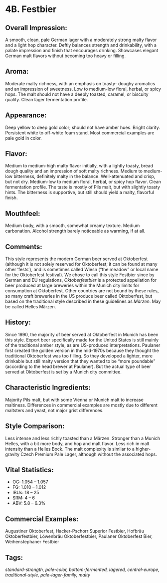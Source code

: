 # 4B. Festbier

## Overall Impression: 

A smooth, clean, pale German lager with a moderately strong malty flavor and a light hop character. Deftly balances strength and drinkability, with a palate impression and finish that encourages drinking. Showcases elegant German malt flavors without becoming too heavy or filling.

## Aroma: 

Moderate malty richness, with an emphasis on toasty- doughy aromatics and an impression of sweetness. Low to medium-low floral, herbal, or spicy hops. The malt should not have a deeply toasted, caramel, or biscuity quality. Clean lager fermentation profile.

## Appearance: 

Deep yellow to deep gold color; should not have amber hues. Bright clarity. Persistent white to off-white foam stand. Most commercial examples are pale gold in color.

## Flavor: 

Medium to medium-high malty flavor initially, with a lightly toasty, bread dough quality and an impression of soft malty richness. Medium to medium-low bitterness, definitely malty in the balance. Well-attenuated and crisp, but not dry. Medium-low to medium floral, herbal, or spicy hop flavor. Clean fermentation profile. The taste is mostly of Pils malt, but with slightly toasty hints. The bitterness is supportive, but still should yield a malty, flavorful finish.

## Mouthfeel: 

Medium body, with a smooth, somewhat creamy texture. Medium carbonation. Alcohol strength barely noticeable as warming, if at all.

## Comments: 

This style represents the modern German beer served at Oktoberfest (although it is not solely reserved for Oktoberfest; it can be found at many other ‘fests’), and is sometimes called Wiesn (“the meadow” or local name for the Oktoberfest festival). We chose to call this style Festbier since by German and EU regulations, _Oktoberfestbier_ is a protected appellation for beer produced at large breweries within the Munich city limits for consumption at Oktoberfest. Other countries are not bound by these rules, so many craft breweries in the US produce beer called Oktoberfest, but based on the traditional style described in these guidelines as _Märzen_. May be called Helles Märzen.

## History: 

Since 1990, the majority of beer served at Oktoberfest in Munich has been this style. Export beer specifically made for the United States is still mainly of the traditional amber style, as are US-produced interpretations. Paulaner first created the golden version in the mid-1970s because they thought the traditional Oktoberfest was too filling. So they developed a lighter, more drinkable but still malty version that they wanted to be “more poundable” (according to the head brewer at Paulaner). But the actual type of beer served at Oktoberfest is set by a Munich city committee.

## Characteristic Ingredients: 

Majority Pils malt, but with some Vienna or Munich malt to increase maltiness. Differences in commercial examples are mostly due to different maltsters and yeast, not major grist differences.

## Style Comparison: 

Less intense and less richly toasted than a Märzen. Stronger than a Munich Helles, with a bit more body, and hop and malt flavor. Less rich in malt intensity than a Helles Bock. The malt complexity is similar to a higher- gravity Czech Premium Pale Lager, although without the associated hops.

## Vital Statistics:	

- OG:	1.054 – 1.057
- FG:	1.010 – 1.012
- IBUs:	18 – 25	
- SRM:	4 – 6	
- ABV:	5.8 – 6.3%

## Commercial Examples: 

Augustiner Oktoberfest, Hacker-Pschorr Superior Festbier, Hofbräu Oktoberfestbier, Löwenbräu Oktoberfestbier, Paulaner Oktoberfest Bier, Weihenstephaner Festbier

## Tags: 

_standard-strength, pale-color, bottom-fermented, lagered, central-europe, traditional-style, pale-lager-family, malty_
